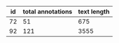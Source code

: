 | id | total annotations | text length |
|----|-------------------|-------------|
| 72 | 51                | 675         |
| 92 | 121               | 3555        |